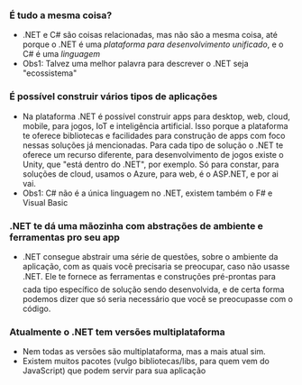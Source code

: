 ### É tudo a mesma coisa?
- .NET e C# são coisas relacionadas, mas não são a mesma coisa, até porque o .NET é uma *plataforma para desenvolvimento unificado*, e o C# é uma *linguagem*
- Obs1: Talvez uma melhor palavra para descrever o .NET seja "ecossistema" 

### É possível construir vários tipos de aplicações
- Na plataforma .NET é possível construir apps para desktop, web, cloud, mobile, para jogos, IoT e inteligência artificial. 
Isso porque a plataforma te oferece bibliotecas e facilidades para construção de apps com foco nessas soluções já mencionadas.
Para cada tipo de solução o .NET te oferece um recurso diferente, para desenvolvimento de jogos existe o Unity, que "está dentro do .NET", por exemplo.
Só para constar, para soluções de cloud, usamos o Azure, para web, é o ASP.NET, e por ai vai.
- Obs1: C# não é a única linguagem no .NET, existem também o F# e Visual Basic

### .NET te dá uma mãozinha com abstrações de ambiente e ferramentas pro seu app
- .NET consegue abstrair uma série de questões, sobre o ambiente da aplicação, com as quais você precisaria se preocupar,
caso não usasse .NET. Ele te fornece as ferramentas e construções pré-prontas para cada tipo específico de solução sendo desenvolvida, e de certa forma
podemos dizer que só seria necessário que você se preocupasse com o código.

### Atualmente o .NET tem versões multiplataforma
- Nem todas as versões são multiplataforma, mas a mais atual sim.
- Existem muitos pacotes (vulgo bibliotecas/libs, para quem vem do JavaScript) que podem servir para sua aplicação
